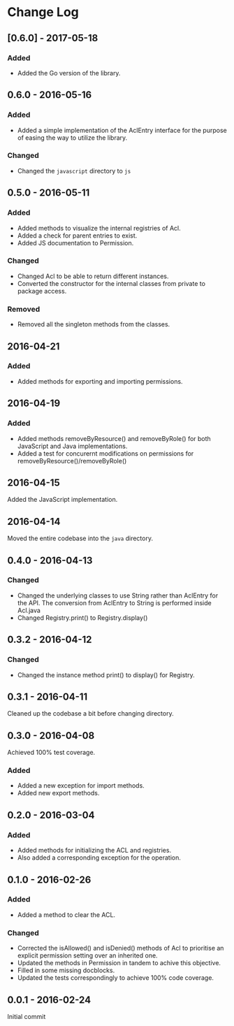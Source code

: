 # Change Log

## [0.6.0] - 2017-05-18

### Added
- Added the Go version of the library.

## 0.6.0 - 2016-05-16

### Added
- Added a simple implementation of the AclEntry interface for the
purpose of easing the way to utilize the library.

### Changed
- Changed the `javascript` directory to `js`

## 0.5.0 - 2016-05-11

### Added
- Added methods to visualize the internal registries of Acl.
- Added a check for parent entries to exist.
- Added JS documentation to Permission.

### Changed
- Changed Acl to be able to return different instances.
- Converted the constructor for the internal classes from private to
package access.

### Removed
- Removed all the singleton methods from the classes.

## 2016-04-21

### Added
- Added methods for exporting and importing permissions.

## 2016-04-19

### Added
- Added methods removeByResource() and removeByRole() for both
JavaScript and Java implementations.
- Added a test for concurernt modifications on permissions for
removeByResource()/removeByRole()

## 2016-04-15

Added the JavaScript implementation.

## 2016-04-14

Moved the entire codebase into the `java` directory.

## 0.4.0 - 2016-04-13

### Changed
- Changed the underlying classes to use String rather than AclEntry
for the API. The conversion from AclEntry to String is performed
inside Acl.java
- Changed Registry.print() to Registry.display()

## 0.3.2 - 2016-04-12

### Changed
- Changed the instance method print() to display() for Registry.

## 0.3.1 - 2016-04-11

Cleaned up the codebase a bit before changing directory.

## 0.3.0 - 2016-04-08

Achieved 100% test coverage.

### Added
- Added a new exception for import methods.
- Added new export methods.

## 0.2.0 - 2016-03-04

### Added
- Added methods for initializing the ACL and registries.
- Also added a corresponding exception for the operation.

## 0.1.0 - 2016-02-26

### Added
- Added a method to clear the ACL.

### Changed
- Corrected the isAllowed() and isDenied() methods of Acl to
prioritise an explicit permission setting over an inherited one.
- Updated the methods in Permission in tandem to achive this objective.
- Filled in some missing docblocks.
- Updated the tests correspondingly to achieve 100% code coverage.

## 0.0.1 - 2016-02-24

Initial commit

